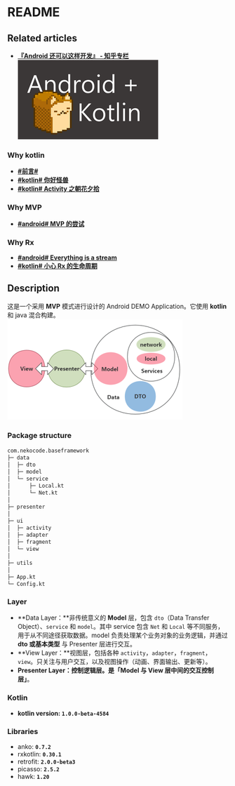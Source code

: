 # README

## Related articles
- [**『Android 还可以这样开发』 - 知乎专栏**](http://zhuanlan.zhihu.com/kotandroid)  
![](art/logo.png)

### Why kotlin
- [**#前言#**](http://zhuanlan.zhihu.com/kotandroid/20313799)
- [**#kotlin# 你好怪兽**](http://zhuanlan.zhihu.com/kotandroid/20314409)
- [**#kotlin# Activity 之朝花夕拾**](http://zhuanlan.zhihu.com/kotandroid/20349241)

### Why MVP
- [**#android# MVP 的尝试**](http://zhuanlan.zhihu.com/kotandroid/20358928)

### Why Rx
- [**#android# Everything is a stream**](http://zhuanlan.zhihu.com/kotandroid/20498267)
- [**#kotlin# 小心 Rx 的生命周期**](http://zhuanlan.zhihu.com/kotandroid/20514727)


## Description
这是一个采用 **MVP** 模式进行设计的 Android DEMO Application。它使用 **kotlin** 和 java 混合构建。
![](art/layer.png)

### Package structure
```
com.nekocode.baseframework
├─ data
│  ├─ dto
│  ├─ model
│  └─ service
│      ├─ Local.kt
│      └─ Net.kt
│ 
├─ presenter
│ 
├─ ui
│  ├─ activity
│  ├─ adapter
│  ├─ fragment
│  └─ view
│ 
├─ utils
│ 
├─ App.kt
└─ Config.kt
```

### Layer
- **Data Layer：**非传统意义的 **Model** 层，包含 `dto`（Data Transfer Object）、`service` 和 `model`。其中 service 包含 `Net` 和 `Local` 等不同服务，用于从不同途径获取数据。model 负责处理某个业务对象的业务逻辑，并通过 **dto 或基本类型** 与 Presenter 层进行交互。
- **View Layer：**视图层，包括各种 `activity`，`adapter`，`fragment`，`view`。只关注与用户交互，以及视图操作（动画、界面输出、更新等）。
- **Presenter Layer：**控制逻辑层。是**「Model 与 View 层中间的交互控制层」**。



### Kotlin
- **kotlin version: `1.0.0-beta-4584`**


### Libraries
- anko: **`0.7.2`**
- rxkotlin: **`0.30.1`**
- retrofit: **`2.0.0-beta3`**
- picasso: **`2.5.2`**
- hawk: **`1.20`**

